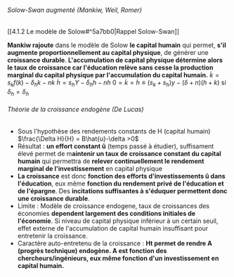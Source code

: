 ###### Solow-Swan augmenté (Mankiw, Weil, Romer)
[[4.1.2 Le modèle de Solow#^5a7bb0|Rappel Solow-Swan]]

**Mankiw rajoute** dans le modèle de Solow **le capital humain** qui permet, **s'il augmente proportionnellement au capital physique**, de générer une **croissance durable**.
**L'accumulation de capital physique détermine alors le taux de croissance car l'éducation relève sans cesse la production marginal du capital physique par l'accumulation du capital humain.**
$\dot{k} = s_kf(k)-\delta_h k -n k$
$\dot{h} = s_hY-\delta_h h -n h$
$0 = \dot{k} = \dot{h} \equiv (s_k+s_h)y-(\delta +n)(h+k)$ si $\delta_h = \delta_h$ 

###### Théorie de la croissance endogène (De Lucas)
- Sous l'hypothèse des rendements constants de H (capital humain)
$\frac{\Delta H}{H} = B\hat{u}-\delta >0$
- Résultat : **un effort constant û** (temps passé à étudier), suffisament élevé permet de m**aintenir un taux de croissance constant du capital humain** qui permettra de **relever continuellement le rendement marginal de l'investissement** en capital physique
- **La croissance** est donc **fonction des efforts d'investissements û dans l'éducation**, eux même **fonction du rendement privé de l'éducation et de l'épargne**. Des **incitations suffisantes à s'éduquer permettent donc une croissance durable**.
- Limite : Modèle de croissance endogene, taux de croissances des économies **dependent largement des conditions initiales de l'économie**. Si niveau de capital physique inférieur à un certain seuil, effet externe de l'accumulation de capital humain insuffisant pour entretenir la croissance.
- Caractère auto-entretenu de la croissance : **Ht permet de rendre A (progrès technique) endogène. A est fonction des chercheurs/ingénieurs, eux même fonction d'un investissement en capital humain.**



